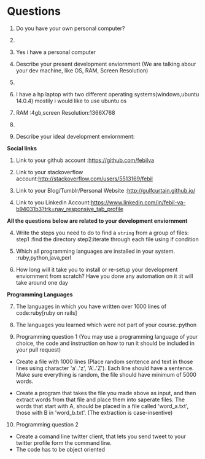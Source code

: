 # Questions

1. Do you have your own personal computer?
2. 
2. Yes i have a personal  computer

2. Describe your present development enviornment (We are talking abour your dev machine, like OS, RAM, Screen Resolution)
3. 
3. I have a hp laptop with two different operating systems(windows,ubuntu 14.0.4) mostily i would like to use ubuntu  os
4. RAM :4gb,screen Resolution:1366X768
4. 

3. Describe your ideal development enviornment: 
    
**Social links**

1. Link to your github account :https://github.com/febilva

2. Link to your stackoverflow account:http://stackoverflow.com/users/5513169/febil

3. Link to your Blog/Tumblr/Personal Website :http://gulfcurtain.github.io/

4. Link to you Linkedin Account:https://www.linkedin.com/in/febil-va-b94031b3?trk=nav_responsive_tab_profile

**All the questions below are related to your development enviornment**

4. Write the steps you need to do to find a `string` from a group of files: step1 :find the directory step2:iterate through each file using if condition

5. Which all programming languages are installed in your system.   :ruby,python,java,perl

6. How long will it take you to install or re-setup your development enviornment from scratch? Have you done any automation on it :it will take around one day

**Programming Languages**

7. The languages in which you have written over 1000 lines of code:ruby[ruby on rails]

8. The languages you learned which were not part of your course.:python

9. Programming question 1 (You may use a programming language of your choice, the code and instruction on how to run it should be included in your pull request)

  * Create a file with 1000 lines (Place random sentence and text in those lines using character 'a'..'z', 'A'..'Z'). Each line should have a sentence. Make sure everything is random, the file should have minimum of 5000 words.

  * Create a program that takes the file you made above as input, and then extract words from that file and place them into saperate files. The words that start with A, should be placed in a file called 'word_a.txt', those with B in 'word_b.txt'. (The extraction is case-insentive)

10. Programming question 2

  * Create a comand line twitter client, that lets you send tweet to your twitter profile form the command line.
  * The code has to be object oriented

